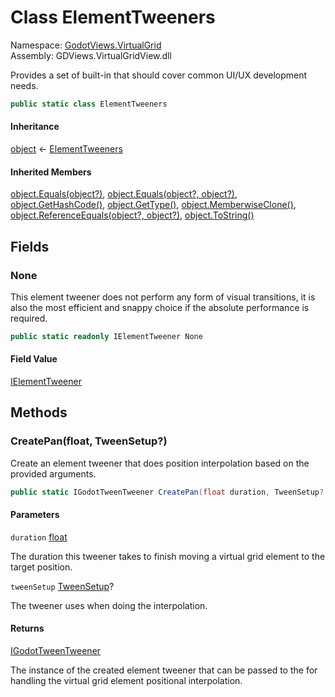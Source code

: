 # <a id="GodotViews_VirtualGrid_ElementTweeners"></a> Class ElementTweeners

Namespace: [GodotViews.VirtualGrid](GodotViews.VirtualGrid.md)  
Assembly: GDViews.VirtualGridView.dll  

Provides a set of built-in <xref href="GodotViews.VirtualGrid.IElementTweener" data-throw-if-not-resolved="false"></xref> that should cover common UI/UX development needs.

```csharp
public static class ElementTweeners
```

#### Inheritance

[object](https://learn.microsoft.com/dotnet/api/system.object) ← 
[ElementTweeners](GodotViews.VirtualGrid.ElementTweeners.md)

#### Inherited Members

[object.Equals\(object?\)](https://learn.microsoft.com/dotnet/api/system.object.equals\#system\-object\-equals\(system\-object\)), 
[object.Equals\(object?, object?\)](https://learn.microsoft.com/dotnet/api/system.object.equals\#system\-object\-equals\(system\-object\-system\-object\)), 
[object.GetHashCode\(\)](https://learn.microsoft.com/dotnet/api/system.object.gethashcode), 
[object.GetType\(\)](https://learn.microsoft.com/dotnet/api/system.object.gettype), 
[object.MemberwiseClone\(\)](https://learn.microsoft.com/dotnet/api/system.object.memberwiseclone), 
[object.ReferenceEquals\(object?, object?\)](https://learn.microsoft.com/dotnet/api/system.object.referenceequals), 
[object.ToString\(\)](https://learn.microsoft.com/dotnet/api/system.object.tostring)

## Fields

### <a id="GodotViews_VirtualGrid_ElementTweeners_None"></a> None

This element tweener does not perform any form of visual transitions,
it is also the most efficient and snappy choice if the absolute performance is required.

```csharp
public static readonly IElementTweener None
```

#### Field Value

 [IElementTweener](GodotViews.VirtualGrid.IElementTweener.md)

## Methods

### <a id="GodotViews_VirtualGrid_ElementTweeners_CreatePan_System_Single_System_Nullable_GodotViews_VirtualGrid_TweenSetup__"></a> CreatePan\(float, TweenSetup?\)

Create an element tweener that does position interpolation based on the provided arguments.

```csharp
public static IGodotTweenTweener CreatePan(float duration, TweenSetup? tweenSetup = null)
```

#### Parameters

`duration` [float](https://learn.microsoft.com/dotnet/api/system.single)

The duration this tweener takes to finish moving a virtual grid element to the target position.

`tweenSetup` [TweenSetup](GodotViews.VirtualGrid.TweenSetup.md)?

The <xref href="GodotViews.VirtualGrid.TweenSetup" data-throw-if-not-resolved="false"></xref> tweener uses when doing the interpolation.

#### Returns

 [IGodotTweenTweener](GodotViews.VirtualGrid.IGodotTweenTweener.md)

The instance of the created element tweener that
    can be passed to the <xref href="GodotViews.VirtualGrid.IVirtualGridView%601" data-throw-if-not-resolved="false"></xref>
    for handling the virtual grid element positional interpolation.

